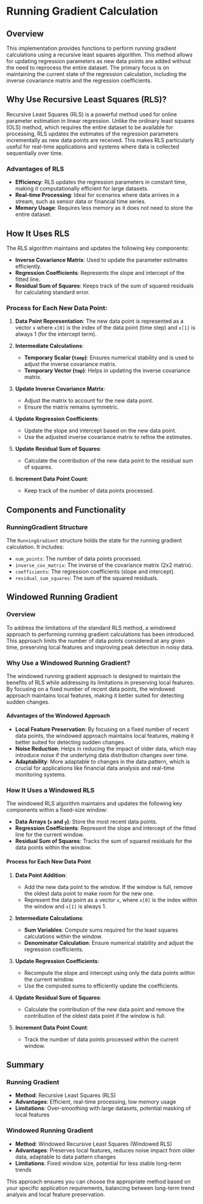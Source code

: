 # Running Gradient Calculation

## Overview

This implementation provides functions to perform running gradient calculations using a recursive least squares algorithm. This method allows for updating regression parameters as new data points are added without the need to reprocess the entire dataset. The primary focus is on maintaining the current state of the regression calculation, including the inverse covariance matrix and the regression coefficients.

## Why Use Recursive Least Squares (RLS)?

Recursive Least Squares (RLS) is a powerful method used for online parameter estimation in linear regression. Unlike the ordinary least squares (OLS) method, which requires the entire dataset to be available for processing, RLS updates the estimates of the regression parameters incrementally as new data points are received. This makes RLS particularly useful for real-time applications and systems where data is collected sequentially over time.

### Advantages of RLS

- **Efficiency**: RLS updates the regression parameters in constant time, making it computationally efficient for large datasets.
- **Real-time Processing**: Ideal for scenarios where data arrives in a stream, such as sensor data or financial time series.
- **Memory Usage**: Requires less memory as it does not need to store the entire dataset.

## How It Uses RLS

The RLS algorithm maintains and updates the following key components:
- **Inverse Covariance Matrix**: Used to update the parameter estimates efficiently.
- **Regression Coefficients**: Represents the slope and intercept of the fitted line.
- **Residual Sum of Squares**: Keeps track of the sum of squared residuals for calculating standard error.

### Process for Each New Data Point:

1. **Data Point Representation**: The new data point is represented as a vector `x` where `x[0]` is the index of the data point (time step) and `x[1]` is always 1 (for the intercept term).

2. **Intermediate Calculations**:
   - **Temporary Scalar (`temp`)**: Ensures numerical stability and is used to adjust the inverse covariance matrix.
   - **Temporary Vector (`tmp`)**: Helps in updating the inverse covariance matrix.

3. **Update Inverse Covariance Matrix**:
   - Adjust the matrix to account for the new data point.
   - Ensure the matrix remains symmetric.

4. **Update Regression Coefficients**:
   - Update the slope and intercept based on the new data point.
   - Use the adjusted inverse covariance matrix to refine the estimates.

5. **Update Residual Sum of Squares**:
   - Calculate the contribution of the new data point to the residual sum of squares.

6. **Increment Data Point Count**:
   - Keep track of the number of data points processed.

## Components and Functionality

### RunningGradient Structure

The `RunningGradient` structure holds the state for the running gradient calculation. It includes:
- `num_points`: The number of data points processed.
- `inverse_cov_matrix`: The inverse of the covariance matrix (2x2 matrix).
- `coefficients`: The regression coefficients (slope and intercept).
- `residual_sum_squares`: The sum of the squared residuals.

## Windowed Running Gradient

### Overview

To address the limitations of the standard RLS method, a windowed approach to performing running gradient calculations has been introduced. This approach limits the number of data points considered at any given time, preserving local features and improving peak detection in noisy data.

### Why Use a Windowed Running Gradient?

The windowed running gradient approach is designed to maintain the benefits of RLS while addressing its limitations in preserving local features. By focusing on a fixed number of recent data points, the windowed approach maintains local features, making it better suited for detecting sudden changes.

#### Advantages of the Windowed Approach

- **Local Feature Preservation**: By focusing on a fixed number of recent data points, the windowed approach maintains local features, making it better suited for detecting sudden changes.
- **Noise Reduction**: Helps in reducing the impact of older data, which may introduce noise if the underlying data distribution changes over time.
- **Adaptability**: More adaptable to changes in the data pattern, which is crucial for applications like financial data analysis and real-time monitoring systems.

### How It Uses a Windowed RLS

The windowed RLS algorithm maintains and updates the following key components within a fixed-size window:
- **Data Arrays (`x` and `y`)**: Store the most recent data points.
- **Regression Coefficients**: Represent the slope and intercept of the fitted line for the current window.
- **Residual Sum of Squares**: Tracks the sum of squared residuals for the data points within the window.

#### Process for Each New Data Point

1. **Data Point Addition**:
   - Add the new data point to the window. If the window is full, remove the oldest data point to make room for the new one.
   - Represent the data point as a vector `x`, where `x[0]` is the index within the window and `x[1]` is always 1.

2. **Intermediate Calculations**:
   - **Sum Variables**: Compute sums required for the least squares calculations within the window.
   - **Denominator Calculation**: Ensure numerical stability and adjust the regression coefficients.

3. **Update Regression Coefficients**:
   - Recompute the slope and intercept using only the data points within the current window.
   - Use the computed sums to efficiently update the coefficients.

4. **Update Residual Sum of Squares**:
   - Calculate the contribution of the new data point and remove the contribution of the oldest data point if the window is full.

5. **Increment Data Point Count**:
   - Track the number of data points processed within the current window.

## Summary

### Running Gradient

- **Method**: Recursive Least Squares (RLS)
- **Advantages**: Efficient, real-time processing, low memory usage
- **Limitations**: Over-smoothing with large datasets, potential masking of local features

### Windowed Running Gradient

- **Method**: Windowed Recursive Least Squares (Windowed RLS)
- **Advantages**: Preserves local features, reduces noise impact from older data, adaptable to data pattern changes
- **Limitations**: Fixed window size, potential for less stable long-term trends

This approach ensures you can choose the appropriate method based on your specific application requirements, balancing between long-term trend analysis and local feature preservation.

